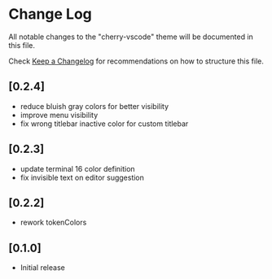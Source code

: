 # Change Log
All notable changes to the "cherry-vscode" theme will be documented in this file.

Check [Keep a Changelog](http://keepachangelog.com/) for recommendations on how to structure this file.

## [0.2.4]
- reduce bluish gray colors for better visibility
- improve menu visibility
- fix wrong titlebar inactive color for custom titlebar

## [0.2.3]
- update terminal 16 color definition
- fix invisible text on editor suggestion

## [0.2.2]
- rework tokenColors

## [0.1.0]
- Initial release

